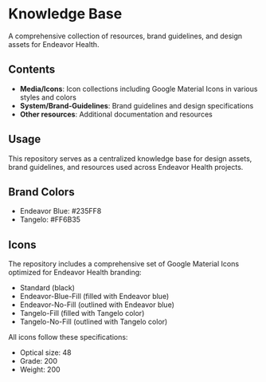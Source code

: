 # Knowledge Base

A comprehensive collection of resources, brand guidelines, and design assets for Endeavor Health.

## Contents

- **Media/Icons**: Icon collections including Google Material Icons in various styles and colors
- **System/Brand-Guidelines**: Brand guidelines and design specifications
- **Other resources**: Additional documentation and resources

## Usage

This repository serves as a centralized knowledge base for design assets, brand guidelines, and resources used across Endeavor Health projects.

## Brand Colors

- Endeavor Blue: #235FF8
- Tangelo: #FF6B35

## Icons

The repository includes a comprehensive set of Google Material Icons optimized for Endeavor Health branding:

- Standard (black)
- Endeavor-Blue-Fill (filled with Endeavor blue)
- Endeavor-No-Fill (outlined with Endeavor blue)
- Tangelo-Fill (filled with Tangelo color)
- Tangelo-No-Fill (outlined with Tangelo color)

All icons follow these specifications:
- Optical size: 48
- Grade: 200
- Weight: 200 
